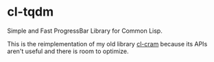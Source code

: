 # cl-tqdm
Simple and Fast ProgressBar Library for Common Lisp.

This is the reimplementation of my old library [cl-cram](https://github.com/hikettei/cl-cram) because its APIs aren't useful and there is room to optimize.
